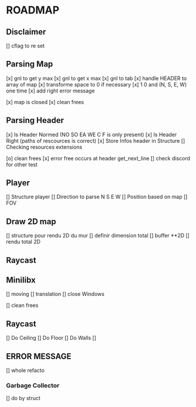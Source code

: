 # ROADMAP

## Disclaimer
[] cflag to re set

## Parsing Map
[x] gnl to get y max
[x] gnl to get x max
[x] gnl to tab
[x] handle HEADER to array of map
[x] transforme space to 0 if necessary
[x] 1 0 and (N, S, E, W) one time
[x] add right error message

[x] map is closed
[x] clean frees

## Parsing Header
[x] Is Header Normed (NO SO EA WE C F is only present)
[x] Is Header Right (paths of rescources is correct)
[x] Store Infos header in Structure
[] Checking resources extensions

[o] clean frees
	[x] error free occurs at header get_next_line
[] check discord for other test


## Player
[] Structure player
[] Direction to parse N S E W
[] Position based on map
[] FOV


## Draw 2D map
[] structure pour rendu 2D du mur
[] definir dimension total
[] buffer **2D
[] rendu total 2D

## Raycast


## Minilibx
[] moving
[] translation
[] close Windows

[] clean frees

## Raycast
[] Do Ceiling
[] Do Floor
[] Do Walls
[]

## ERROR MESSAGE
[] whole refacto

### Garbage Collector
[] do by struct




